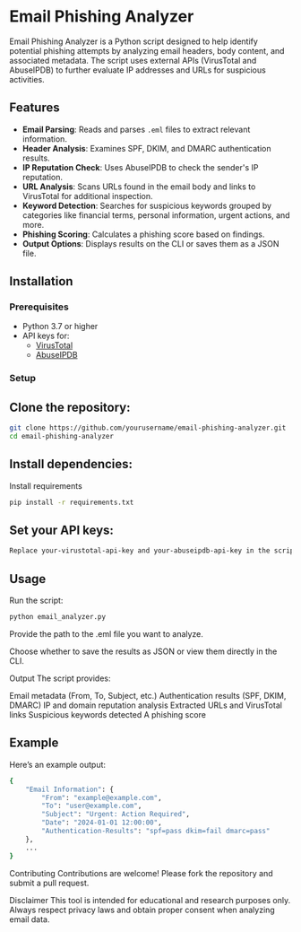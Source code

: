 # Email Phishing Analyzer

Email Phishing Analyzer is a Python script designed to help identify potential phishing attempts by analyzing email headers, body content, and associated metadata. The script uses external APIs (VirusTotal and AbuseIPDB) to further evaluate IP addresses and URLs for suspicious activities.

## Features

- **Email Parsing**: Reads and parses `.eml` files to extract relevant information.
- **Header Analysis**: Examines SPF, DKIM, and DMARC authentication results.
- **IP Reputation Check**: Uses AbuseIPDB to check the sender's IP reputation.
- **URL Analysis**: Scans URLs found in the email body and links to VirusTotal for additional inspection.
- **Keyword Detection**: Searches for suspicious keywords grouped by categories like financial terms, personal information, urgent actions, and more.
- **Phishing Scoring**: Calculates a phishing score based on findings.
- **Output Options**: Displays results on the CLI or saves them as a JSON file.

## Installation

### Prerequisites
- Python 3.7 or higher
- API keys for:
  - [VirusTotal](https://www.virustotal.com/)
  - [AbuseIPDB](https://www.abuseipdb.com/)

### Setup
## Clone the repository:
   ```bash
   git clone https://github.com/yourusername/email-phishing-analyzer.git
   cd email-phishing-analyzer
  ```
## Install dependencies:
   Install requirements
   ```bash
   pip install -r requirements.txt
```
## Set your API keys:
```bash
Replace your-virustotal-api-key and your-abuseipdb-api-key in the script with your respective API keys.
```
## Usage
Run the script:

```bash
python email_analyzer.py
```
Provide the path to the .eml file you want to analyze.

Choose whether to save the results as JSON or view them directly in the CLI.

Output
The script provides:

Email metadata (From, To, Subject, etc.)
Authentication results (SPF, DKIM, DMARC)
IP and domain reputation analysis
Extracted URLs and VirusTotal links
Suspicious keywords detected
A phishing score

## Example
Here’s an example output:
```bash
{
    "Email Information": {
        "From": "example@example.com",
        "To": "user@example.com",
        "Subject": "Urgent: Action Required",
        "Date": "2024-01-01 12:00:00",
        "Authentication-Results": "spf=pass dkim=fail dmarc=pass"
    },
    ...
}
```

Contributing
Contributions are welcome! Please fork the repository and submit a pull request.

Disclaimer
This tool is intended for educational and research purposes only. Always respect privacy laws and obtain proper consent when analyzing email data.

